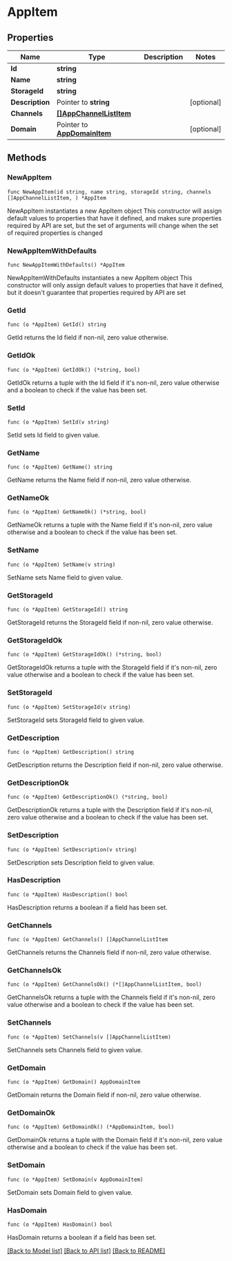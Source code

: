 # AppItem

## Properties

Name | Type | Description | Notes
------------ | ------------- | ------------- | -------------
**Id** | **string** |  | 
**Name** | **string** |  | 
**StorageId** | **string** |  | 
**Description** | Pointer to **string** |  | [optional] 
**Channels** | [**[]AppChannelListItem**](AppChannelListItem.md) |  | 
**Domain** | Pointer to [**AppDomainItem**](AppDomainItem.md) |  | [optional] 

## Methods

### NewAppItem

`func NewAppItem(id string, name string, storageId string, channels []AppChannelListItem, ) *AppItem`

NewAppItem instantiates a new AppItem object
This constructor will assign default values to properties that have it defined,
and makes sure properties required by API are set, but the set of arguments
will change when the set of required properties is changed

### NewAppItemWithDefaults

`func NewAppItemWithDefaults() *AppItem`

NewAppItemWithDefaults instantiates a new AppItem object
This constructor will only assign default values to properties that have it defined,
but it doesn't guarantee that properties required by API are set

### GetId

`func (o *AppItem) GetId() string`

GetId returns the Id field if non-nil, zero value otherwise.

### GetIdOk

`func (o *AppItem) GetIdOk() (*string, bool)`

GetIdOk returns a tuple with the Id field if it's non-nil, zero value otherwise
and a boolean to check if the value has been set.

### SetId

`func (o *AppItem) SetId(v string)`

SetId sets Id field to given value.


### GetName

`func (o *AppItem) GetName() string`

GetName returns the Name field if non-nil, zero value otherwise.

### GetNameOk

`func (o *AppItem) GetNameOk() (*string, bool)`

GetNameOk returns a tuple with the Name field if it's non-nil, zero value otherwise
and a boolean to check if the value has been set.

### SetName

`func (o *AppItem) SetName(v string)`

SetName sets Name field to given value.


### GetStorageId

`func (o *AppItem) GetStorageId() string`

GetStorageId returns the StorageId field if non-nil, zero value otherwise.

### GetStorageIdOk

`func (o *AppItem) GetStorageIdOk() (*string, bool)`

GetStorageIdOk returns a tuple with the StorageId field if it's non-nil, zero value otherwise
and a boolean to check if the value has been set.

### SetStorageId

`func (o *AppItem) SetStorageId(v string)`

SetStorageId sets StorageId field to given value.


### GetDescription

`func (o *AppItem) GetDescription() string`

GetDescription returns the Description field if non-nil, zero value otherwise.

### GetDescriptionOk

`func (o *AppItem) GetDescriptionOk() (*string, bool)`

GetDescriptionOk returns a tuple with the Description field if it's non-nil, zero value otherwise
and a boolean to check if the value has been set.

### SetDescription

`func (o *AppItem) SetDescription(v string)`

SetDescription sets Description field to given value.

### HasDescription

`func (o *AppItem) HasDescription() bool`

HasDescription returns a boolean if a field has been set.

### GetChannels

`func (o *AppItem) GetChannels() []AppChannelListItem`

GetChannels returns the Channels field if non-nil, zero value otherwise.

### GetChannelsOk

`func (o *AppItem) GetChannelsOk() (*[]AppChannelListItem, bool)`

GetChannelsOk returns a tuple with the Channels field if it's non-nil, zero value otherwise
and a boolean to check if the value has been set.

### SetChannels

`func (o *AppItem) SetChannels(v []AppChannelListItem)`

SetChannels sets Channels field to given value.


### GetDomain

`func (o *AppItem) GetDomain() AppDomainItem`

GetDomain returns the Domain field if non-nil, zero value otherwise.

### GetDomainOk

`func (o *AppItem) GetDomainOk() (*AppDomainItem, bool)`

GetDomainOk returns a tuple with the Domain field if it's non-nil, zero value otherwise
and a boolean to check if the value has been set.

### SetDomain

`func (o *AppItem) SetDomain(v AppDomainItem)`

SetDomain sets Domain field to given value.

### HasDomain

`func (o *AppItem) HasDomain() bool`

HasDomain returns a boolean if a field has been set.


[[Back to Model list]](../README.md#documentation-for-models) [[Back to API list]](../README.md#documentation-for-api-endpoints) [[Back to README]](../README.md)


